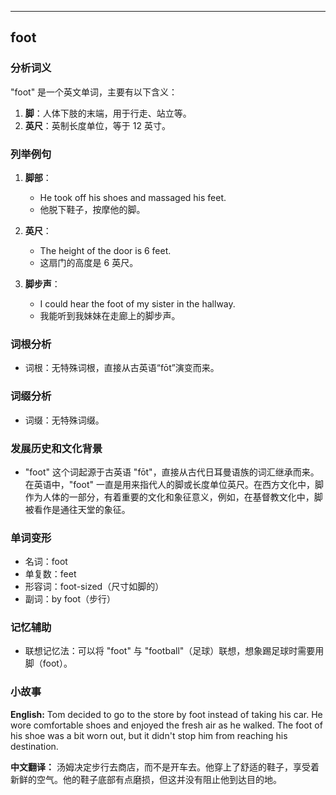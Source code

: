 
---------------
## foot
### 分析词义
"foot" 是一个英文单词，主要有以下含义：
1. **脚**：人体下肢的末端，用于行走、站立等。
2. **英尺**：英制长度单位，等于 12 英寸。

### 列举例句
1. **脚部**：
   - He took off his shoes and massaged his feet.
   - 他脱下鞋子，按摩他的脚。

2. **英尺**：
   - The height of the door is 6 feet.
   - 这扇门的高度是 6 英尺。

3. **脚步声**：
   - I could hear the foot of my sister in the hallway.
   - 我能听到我妹妹在走廊上的脚步声。

### 词根分析
- 词根：无特殊词根，直接从古英语“fōt”演变而来。

### 词缀分析
- 词缀：无特殊词缀。

### 发展历史和文化背景
- "foot" 这个词起源于古英语 "fōt"，直接从古代日耳曼语族的词汇继承而来。在英语中，"foot" 一直是用来指代人的脚或长度单位英尺。在西方文化中，脚作为人体的一部分，有着重要的文化和象征意义，例如，在基督教文化中，脚被看作是通往天堂的象征。

### 单词变形
- 名词：foot
- 单复数：feet
- 形容词：foot-sized（尺寸如脚的）
- 副词：by foot（步行）

### 记忆辅助
- 联想记忆法：可以将 "foot" 与 "football"（足球）联想，想象踢足球时需要用脚（foot）。

### 小故事
**English:**
Tom decided to go to the store by foot instead of taking his car. He wore comfortable shoes and enjoyed the fresh air as he walked. The foot of his shoe was a bit worn out, but it didn't stop him from reaching his destination.

**中文翻译：**
汤姆决定步行去商店，而不是开车去。他穿上了舒适的鞋子，享受着新鲜的空气。他的鞋子底部有点磨损，但这并没有阻止他到达目的地。

